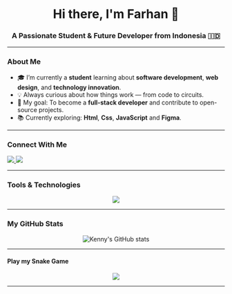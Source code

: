 <h1 align="center">Hi there, I'm Farhan 👋</h1>
<h3 align="center"> A Passionate Student & Future Developer from Indonesia 🇮🇩</h3>

---

###  About Me
- 🎓 I’m currently a **student** learning about **software development**, **web design**, and **technology innovation**.  
- 💡 Always curious about how things work — from code to circuits.  
- 🚀 My goal: To become a **full-stack developer** and contribute to open-source projects.  
- 📚 Currently exploring: **Html**, **Css**, **JavaScript** and **Figma**.  

---

###  Connect With Me
<p align="left">
  <a href="https://www.instagram.com/mochamad_farchan" target="_blank">
    <img src="https://img.shields.io/badge/Instagram-E4405F?style=flat&logo=instagram&logoColor=white"/>
  </a>
  <a href="https://github.com/Farchan0x" target="_blank">
    <img src="https://img.shields.io/badge/GitHub-181717?style=flat&logo=github&logoColor=white"/>
  </a>
</p>

---

###  Tools & Technologies
<p align="center">
  <img src="https://skillicons.dev/icons?i=html,css,js,vscode,figma,github,discord" />
</p>

---

### My GitHub Stats
<p align="center">
  <img src="https://github-readme-stats.vercel.app/api?username=yourusername&show_icons=true&theme=tokyonight" alt="Kenny's GitHub stats" />
</p>

---

#### Play my Snake Game
<p align="center">
  <a href="https://farchan0x.github.io/snake" target="_blank">
    <img src="https://img.shields.io/badge/Play-Snake%20Game-brightgreen?style=flat&logo=gamepad" />
  </a>
</p>

---
